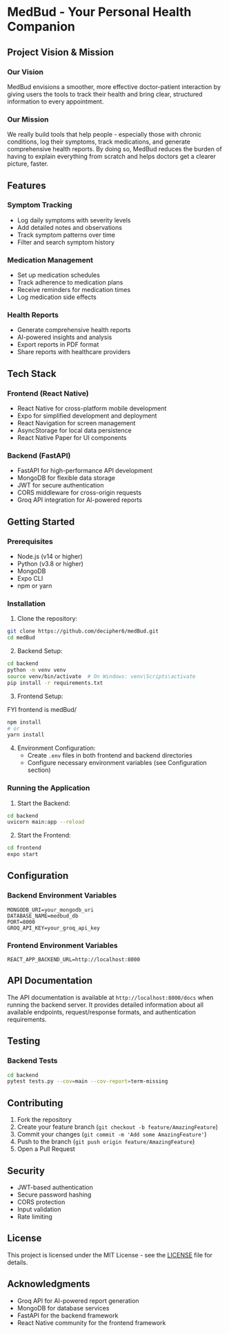 # MedBud - Your Personal Health Companion

## Project Vision & Mission

### Our Vision
MedBud envisions a smoother, more effective doctor-patient interaction by giving users the tools to track their health and bring clear, structured information to every appointment.

### Our Mission
We really build tools that help people - especially those with chronic conditions, log their symptoms, track medications, and generate comprehensive health reports. By doing so, MedBud reduces the burden of having to explain everything from scratch and helps doctors get a clearer picture, faster.

## Features

### Symptom Tracking
- Log daily symptoms with severity levels
- Add detailed notes and observations
- Track symptom patterns over time
- Filter and search symptom history

### Medication Management
- Set up medication schedules
- Track adherence to medication plans
- Receive reminders for medication times
- Log medication side effects

### Health Reports
- Generate comprehensive health reports
- AI-powered insights and analysis
- Export reports in PDF format
- Share reports with healthcare providers

## Tech Stack

### Frontend (React Native)
- React Native for cross-platform mobile development
- Expo for simplified development and deployment
- React Navigation for screen management
- AsyncStorage for local data persistence
- React Native Paper for UI components

### Backend (FastAPI)
- FastAPI for high-performance API development
- MongoDB for flexible data storage
- JWT for secure authentication
- CORS middleware for cross-origin requests
- Groq API integration for AI-powered reports

## Getting Started

### Prerequisites
- Node.js (v14 or higher)
- Python (v3.8 or higher)
- MongoDB
- Expo CLI
- npm or yarn

### Installation

1. Clone the repository:
```bash
git clone https://github.com/decipher6/medBud.git
cd medBud
```

2. Backend Setup:
```bash
cd backend
python -m venv venv
source venv/bin/activate  # On Windows: venv\Scripts\activate
pip install -r requirements.txt
```

3. Frontend Setup:

FYI frontend is medBud/
```bash
npm install
# or
yarn install
```

4. Environment Configuration:
   - Create `.env` files in both frontend and backend directories
   - Configure necessary environment variables (see Configuration section)

### Running the Application

1. Start the Backend:
```bash
cd backend
uvicorn main:app --reload
```

2. Start the Frontend:
```bash
cd frontend
expo start
```

## Configuration

### Backend Environment Variables
```env
MONGODB_URI=your_mongodb_uri
DATABASE_NAME=medbud_db
PORT=8000
GROQ_API_KEY=your_groq_api_key
```

### Frontend Environment Variables
```env
REACT_APP_BACKEND_URL=http://localhost:8000
```

## API Documentation

The API documentation is available at `http://localhost:8000/docs` when running the backend server. It provides detailed information about all available endpoints, request/response formats, and authentication requirements.

## Testing

### Backend Tests
```bash
cd backend
pytest tests.py --cov=main --cov-report=term-missing
```

## Contributing

1. Fork the repository
2. Create your feature branch (`git checkout -b feature/AmazingFeature`)
3. Commit your changes (`git commit -m 'Add some AmazingFeature'`)
4. Push to the branch (`git push origin feature/AmazingFeature`)
5. Open a Pull Request

## Security

- JWT-based authentication
- Secure password hashing
- CORS protection
- Input validation
- Rate limiting

## License

This project is licensed under the MIT License - see the [LICENSE](LICENSE) file for details.

## Acknowledgments

- Groq API for AI-powered report generation
- MongoDB for database services
- FastAPI for the backend framework
- React Native community for the frontend framework
